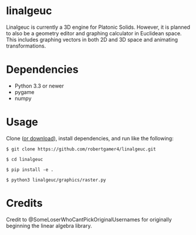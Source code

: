 # linalgeuc

Linalgeuc is currently a 3D engine for Platonic Solids.
However, it is planned to also be a geometry editor and graphing calculator in Euclidean space.
This includes graphing vectors in both 2D and 3D space and animating transformations.

# Dependencies

- Python 3.3 or newer
- pygame
- numpy

# Usage

Clone ([or download](https://github.com/robertgamer4/linalgeuc/archive/master.zip)), install dependencies, and run like the following:

``$ git clone https://github.com/robertgamer4/linalgeuc.git``

``$ cd linalgeuc``

``$ pip install -e .``

``$ python3 linalgeuc/graphics/raster.py``

# Credits

Credit to @SomeLoserWhoCantPickOriginalUsernames for originally beginning the linear algebra library.
